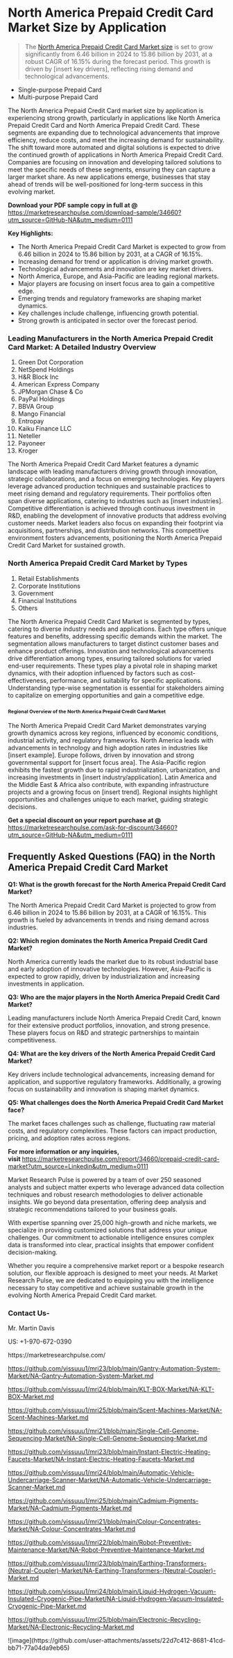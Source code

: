<h1>North America Prepaid Credit Card Market&nbsp;Size by Application</h1><blockquote><p>The <a href="https://marketresearchpulse.com/download-sample/34660?utm_source=GitHub-NA&amp;utm_medium=0111">North America Prepaid Credit Card Market size</a> is set to grow significantly from 6.46 billion in 2024 to 15.86 billion by 2031, at a robust CAGR of 16.15% during the forecast period. This growth is driven by [insert key drivers], reflecting rising demand and technological advancements.</p></blockquote><ul><li>Single-purpose Prepaid Card <li> Multi-purpose Prepaid Card</li></ul><p>The North America Prepaid Credit Card market size by application is experiencing strong growth, particularly in applications like North America Prepaid Credit Card and North America Prepaid Credit Card. These segments are expanding due to technological advancements that improve efficiency, reduce costs, and meet the increasing demand for sustainability. The shift toward more automated and digital solutions is expected to drive the continued growth of applications in North America Prepaid Credit Card. Companies are focusing on innovation and developing tailored solutions to meet the specific needs of these segments, ensuring they can capture a larger market share. As new applications emerge, businesses that stay ahead of trends will be well-positioned for long-term success in this evolving market.</p><p><strong>Download your PDF sample copy in full at @ </strong><a href="https://marketresearchpulse.com/download-sample/34660?utm_source=GitHub-NA&amp;utm_medium=0111">https://marketresearchpulse.com/download-sample/34660?utm_source=GitHub-NA&amp;utm_medium=0111</a></p><p><strong>Key Highlights: </strong></p><ul><li>The North America Prepaid Credit Card Market is expected to grow from 6.46 billion in 2024 to 15.86 billion by 2031, at a CAGR of 16.15%.</li><li>Increasing demand for trend or application is driving market growth.</li><li>Technological advancements and innovation are key market drivers.</li><li>North America, Europe, and Asia-Pacific are leading regional markets.</li><li>Major players are focusing on insert focus area to gain a competitive edge.</li><li>Emerging trends and regulatory frameworks are shaping market dynamics.</li><li>Key challenges include challenge, influencing growth potential.</li><li>Strong growth is anticipated in sector over the forecast period.</li></ul><h3>Leading Manufacturers in the North America Prepaid Credit Card Market: A Detailed Industry Overview</h3><ol><li>Green Dot Corporation</li><li>NetSpend Holdings</li><li>H&R Block Inc</li><li>American Express Company</li><li>JPMorgan Chase & Co</li><li>PayPal Holdings</li><li>BBVA Group</li><li>Mango Financial</li><li>Entropay</li><li>Kaiku Finance LLC</li><li>Neteller</li><li>Payoneer</li><li>Kroger</li></ol><div class="flex max-w-full flex-col flex-grow"><div class="min-h-8 text-message flex w-full flex-col items-end gap-2 whitespace-normal break-words [.text-message+&amp;]:mt-5" dir="auto" data-message-author-role="assistant" data-message-id="fd8432e4-4910-450d-b182-61b7bfb0a01f" data-message-model-slug="gpt-4o"><div class="flex w-full flex-col gap-1 empty:hidden first:pt-[3px]"><div class="markdown prose w-full break-words dark:prose-invert light"><p>The North America Prepaid Credit Card Market features a dynamic landscape with leading manufacturers driving growth through innovation, strategic collaborations, and a focus on emerging technologies. Key players leverage advanced production techniques and sustainable practices to meet rising demand and regulatory requirements. Their portfolios often span diverse applications, catering to industries such as [insert industries]. Competitive differentiation is achieved through continuous investment in R&amp;D, enabling the development of innovative products that address evolving customer needs. Market leaders also focus on expanding their footprint via acquisitions, partnerships, and distribution networks. This competitive environment fosters advancements, positioning the North America Prepaid Credit Card Market for sustained growth.</p></div></div></div></div><h3>North America Prepaid Credit Card Market by Types</h3><ol><li>Retail Establishments <li> Corporate Institutions <li> Government <li> Financial Institutions <li> Others</li></ol><div class="flex max-w-full flex-col flex-grow"><div class="min-h-8 text-message flex w-full flex-col items-end gap-2 whitespace-normal break-words [.text-message+&amp;]:mt-5" dir="auto" data-message-author-role="assistant" data-message-id="084470be-0bb7-4664-bddf-5156b4f41249" data-message-model-slug="gpt-4o-mini"><div class="flex w-full flex-col gap-1 empty:hidden first:pt-[3px]"><div class="markdown prose w-full break-words dark:prose-invert light"><p>The North America Prepaid Credit Card Market is segmented by types, catering to diverse industry needs and applications. Each type offers unique features and benefits, addressing specific demands within the market. The segmentation allows manufacturers to target distinct customer bases and enhance product offerings. Innovation and technological advancements drive differentiation among types, ensuring tailored solutions for varied end-user requirements. These types play a pivotal role in shaping market dynamics, with their adoption influenced by factors such as cost-effectiveness, performance, and suitability for specific applications. Understanding type-wise segmentation is essential for stakeholders aiming to capitalize on emerging opportunities and gain a competitive edge.</p></div></div></div></div><h3><span style="font-size: 11px;">Regional Overview of the North America Prepaid Credit Card Market</span></h3><div class="flex max-w-full flex-col flex-grow"><div class="min-h-8 text-message flex w-full flex-col items-end gap-2 whitespace-normal break-words [.text-message+&amp;]:mt-5" dir="auto" data-message-author-role="assistant" data-message-id="e9038762-ce64-4e30-91c9-9bd413514231" data-message-model-slug="gpt-4o-mini"><div class="flex w-full flex-col gap-1 empty:hidden first:pt-[3px]"><div class="markdown prose w-full break-words dark:prose-invert light"><p>The North America Prepaid Credit Card Market demonstrates varying growth dynamics across key regions, influenced by economic conditions, industrial activity, and regulatory frameworks. North America leads with advancements in technology and high adoption rates in industries like [insert example]. Europe follows, driven by innovation and strong governmental support for [insert focus area]. The Asia-Pacific region exhibits the fastest growth due to rapid industrialization, urbanization, and increasing investments in [insert industry/application]. Latin America and the Middle East &amp; Africa also contribute, with expanding infrastructure projects and a growing focus on [insert trend]. Regional insights highlight opportunities and challenges unique to each market, guiding strategic decisions.</p></div></div></div></div><p><strong>Get a special discount on your report purchase at @ </strong><a href="https://marketresearchpulse.com/ask-for-discount/34660?utm_source=GitHub-NA&amp;utm_medium=0111">https://marketresearchpulse.com/ask-for-discount/34660?utm_source=GitHub-NA&amp;utm_medium=0111</a></p><h2>Frequently Asked Questions (FAQ) in the North America Prepaid Credit Card Market</h2><p><strong>Q1: What is the growth forecast for the North America Prepaid Credit Card Market?</strong></p><p>The North America Prepaid Credit Card Market is projected to grow from 6.46 billion in 2024 to 15.86 billion by 2031, at a CAGR of 16.15%. This growth is fueled by advancements in trends and rising demand across industries.</p><p><strong>Q2: Which region dominates the North America Prepaid Credit Card Market?</strong></p><p>North America currently leads the market due to its robust industrial base and early adoption of innovative technologies. However, Asia-Pacific is expected to grow rapidly, driven by industrialization and increasing investments in application.</p><p><strong>Q3: Who are the major players in the North America Prepaid Credit Card Market?</strong></p><p>Leading manufacturers include North America Prepaid Credit Card, known for their extensive product portfolios, innovation, and strong presence. These players focus on R&amp;D and strategic partnerships to maintain competitiveness.</p><p><strong>Q4: What are the key drivers of the North America Prepaid Credit Card Market?</strong></p><p>Key drivers include technological advancements, increasing demand for application, and supportive regulatory frameworks. Additionally, a growing focus on sustainability and innovation is shaping market dynamics.</p><p><strong>Q5: What challenges does the North America Prepaid Credit Card Market face?</strong></p><p>The market faces challenges such as challenge, fluctuating raw material costs, and regulatory complexities. These factors can impact production, pricing, and adoption rates across regions.</p><p><strong>For more information or any inquiries, visit&nbsp;</strong><a href="https://marketresearchpulse.com/report/34660/prepaid-credit-card-market?utm_source=Linkedin&utm_medium=0111">https://marketresearchpulse.com/report/34660/prepaid-credit-card-market?utm_source=Linkedin&utm_medium=0111</a></p><p>Market Research Pulse is powered by a team of over 250 seasoned analysts and subject matter experts who leverage advanced data collection techniques and robust research methodologies to deliver actionable insights. We go beyond data presentation, offering deep analysis and strategic recommendations tailored to your business goals.</p><p>With expertise spanning over 25,000 high-growth and niche markets, we specialize in providing customized solutions that address your unique challenges. Our commitment to actionable intelligence ensures complex data is transformed into clear, practical insights that empower confident decision-making.</p><p>Whether you require a comprehensive market report or a bespoke research solution, our flexible approach is designed to meet your needs. At Market Research Pulse, we are dedicated to equipping you with the intelligence necessary to stay competitive and achieve sustainable growth in the evolving North America Prepaid Credit Card market.</p><h3><strong>Contact Us-</strong></h3><p>Mr. Martin Davis</p><p>US: +1-970-672-0390</p><p>https://marketresearchpulse.com/</p><p><a href="https://github.com/vissuuu1/mri23/blob/main/Gantry-Automation-System-Market/NA-Gantry-Automation-System-Market.md">https://github.com/vissuuu1/mri23/blob/main/Gantry-Automation-System-Market/NA-Gantry-Automation-System-Market.md</a></p><p><a href="https://github.com/vissuuu1/mri24/blob/main/KLT-BOX-Market/NA-KLT-BOX-Market.md">https://github.com/vissuuu1/mri24/blob/main/KLT-BOX-Market/NA-KLT-BOX-Market.md</a></p><p><a href="https://github.com/vissuuu1/mri25/blob/main/Scent-Machines-Market/NA-Scent-Machines-Market.md">https://github.com/vissuuu1/mri25/blob/main/Scent-Machines-Market/NA-Scent-Machines-Market.md</a></p><p><a href="https://github.com/vissuuu1/mri21/blob/main/Single-Cell-Genome-Sequencing-Market/NA-Single-Cell-Genome-Sequencing-Market.md">https://github.com/vissuuu1/mri21/blob/main/Single-Cell-Genome-Sequencing-Market/NA-Single-Cell-Genome-Sequencing-Market.md</a></p><p><a href="https://github.com/vissuuu1/mri23/blob/main/Instant-Electric-Heating-Faucets-Market/NA-Instant-Electric-Heating-Faucets-Market.md">https://github.com/vissuuu1/mri23/blob/main/Instant-Electric-Heating-Faucets-Market/NA-Instant-Electric-Heating-Faucets-Market.md</a></p><p><a href="https://github.com/vissuuu1/mri24/blob/main/Automatic-Vehicle-Undercarriage-Scanner-Market/NA-Automatic-Vehicle-Undercarriage-Scanner-Market.md">https://github.com/vissuuu1/mri24/blob/main/Automatic-Vehicle-Undercarriage-Scanner-Market/NA-Automatic-Vehicle-Undercarriage-Scanner-Market.md</a></p><p><a href="https://github.com/vissuuu1/mri25/blob/main/Cadmium-Pigments-Market/NA-Cadmium-Pigments-Market.md">https://github.com/vissuuu1/mri25/blob/main/Cadmium-Pigments-Market/NA-Cadmium-Pigments-Market.md</a></p><p><a href="https://github.com/vissuuu1/mri21/blob/main/Colour-Concentrates-Market/NA-Colour-Concentrates-Market.md">https://github.com/vissuuu1/mri21/blob/main/Colour-Concentrates-Market/NA-Colour-Concentrates-Market.md</a></p><p><a href="https://github.com/vissuuu1/mri22/blob/main/Robot-Preventive-Maintenance-Market/NA-Robot-Preventive-Maintenance-Market.md">https://github.com/vissuuu1/mri22/blob/main/Robot-Preventive-Maintenance-Market/NA-Robot-Preventive-Maintenance-Market.md</a></p><p><a href="https://github.com/vissuuu1/mri23/blob/main/Earthing-Transformers-(Neutral-Coupler)-Market/NA-Earthing-Transformers-(Neutral-Coupler)-Market.md">https://github.com/vissuuu1/mri23/blob/main/Earthing-Transformers-(Neutral-Coupler)-Market/NA-Earthing-Transformers-(Neutral-Coupler)-Market.md</a></p><p><a href="https://github.com/vissuuu1/mri24/blob/main/Liquid-Hydrogen-Vacuum-Insulated-Cryogenic-Pipe-Market/NA-Liquid-Hydrogen-Vacuum-Insulated-Cryogenic-Pipe-Market.md">https://github.com/vissuuu1/mri24/blob/main/Liquid-Hydrogen-Vacuum-Insulated-Cryogenic-Pipe-Market/NA-Liquid-Hydrogen-Vacuum-Insulated-Cryogenic-Pipe-Market.md</a></p><p><a href="https://github.com/vissuuu1/mri25/blob/main/Electronic-Recycling-Market/NA-Electronic-Recycling-Market.md">https://github.com/vissuuu1/mri25/blob/main/Electronic-Recycling-Market/NA-Electronic-Recycling-Market.md</a></p>
![image](https://github.com/user-attachments/assets/22d7c412-8681-41cd-bb71-77a04da9eb65)
